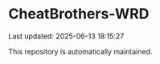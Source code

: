 # CheatBrothers-WRD

Last updated: 2025-06-13 18:15:27

This repository is automatically maintained.

